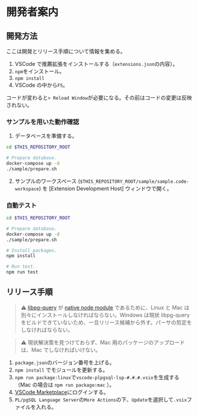 # 開発者案内

## 開発方法

ここは開発とリリース手順について情報を集める。

1. VSCode で推薦拡張をインストールする（`extensions.json`の内容）。
1. `npm`をインストール。
1. `npm install`
1. VSCode の中から`F5`。

コードが変わると`> Reload Window`が必要になる。その前はコードの変更は反映されない。

### サンプルを用いた動作確認

1. データベースを準備する。

```sh
cd $THIS_REPOSITORY_ROOT

# Prepare database.
docker-compose up -d
./sample/prepare.sh
```

2. サンプルのワークスペース (`$THIS_REPOSITORY_ROOT/sample/sample.code-workspace`) を [Extension Development Host] ウィンドウで開く。

### 自動テスト

```sh
cd $THIS_REPOSITORY_ROOT

# Prepare database.
docker-compose up -d
./sample/prepare.sh

# Install packages.
npm install

# Run test.
npm run test
```

## リリース手順

> :warning: [libpg-query](https://github.com/pyramation/libpg-query-node) が [native node module](https://github.com/microsoft/vscode/issues/658) であるために、Linux と Mac は別々にインストールしなければならない。Windows は現状 libpg-query をビルドできていないため、一旦リリース候補から外す。パーサの剪定をしなければならない。

> :warning: 現状解決策を見つけておらず、Mac 用のパッケージのアップロードは、Mac でしなければいけない。

1. `package.json`のバージョン番号を上げる。
2. `npm install` でモジュールを更新する。
3. `npm run package:linux`で`vscode-plpgsql-lsp-#.#.#.vsix`を生成する（Mac の場合は `npm run package:mac` ）。
4. [VSCode Marketplace](https://marketplace.visualstudio.com/manage/publishers/uniquevision)にログインする。
5. `PL/pgSQL Language Server`の`More Actions`の下、`Update`を選択して`.vsix`ファイルを入れる。
